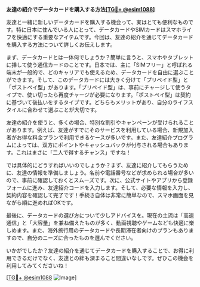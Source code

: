 **友達の紹介でデータカードを購入する方法[[TG💪+ @esim1088](https://t.me/s/esim1088)]**

友達と一緒に新しいデータカードを購入する機会って、実はとても便利なものです。特に日本に住んでいる人にとって、データカードやSIMカードはスマホライフを快適にする重要なアイテムです。今回は、友達の紹介を通じてデータカードを購入する方法について詳しくお伝えします。

まず、データカードとは一体何でしょうか？簡単に言うと、スマホやタブレットに挿して使う通信カードのことです。日本では、主に「SIMフリー」と呼ばれる端末が一般的で、どのキャリアでも使えるため、データカードを自由に選ぶことができます。そして、このデータカードには大きく分けて「プリペイド型」と「ポストペイ型」があります。「プリペイド型」は、事前にチャージして使うタイプで、使い切ったら再度チャージが必要になります。「ポストペイ型」は契約に基づいて後払いをするタイプです。どちらもメリットがあり、自分のライフスタイルに合わせて選ぶことが大切です。

友達の紹介を使うと、多くの場合、特別な割引やキャンペーンが受けられることがあります。例えば、友達がすでにそのサービスを利用している場合、新規加入者がお得な料金プランで利用できるケースが多いです。また、友達紹介プログラムによっては、双方にポイントやキャッシュバックが付与される場合もあります。これはまさに「二人で得するチャンス」ですね！

では具体的にどうすればいいのでしょうか？まず、友達に紹介してもらうために、友達の情報を準備しましょう。名前や電話番号などが求められる場合が多いので、事前に確認しておくとスムーズです。次に、公式サイトやアプリから登録フォームに進み、友達紹介コードを入力します。そして、必要な情報を入力し、契約内容を確認して完了です！手続き自体は非常に簡単なので、スマホ画面を見ながら順に進めればOKです。

最後に、データカードの選び方について少しアドバイスを。現在の主流は「高速通信」と「大容量」を兼ね備えたものが多く、動画視聴やゲームなども快適に楽しめます。また、海外旅行用のデータカードや長期滞在者向けのプランもありますので、自分のニーズに合ったものを選んでください。

いかがでしたか？友達の紹介を通じてデータカードを購入することで、お得に利用できるだけでなく、友達との絆も深まること間違いなしです。ぜひこの機会を利用してみてくださいね！

[[TG💪+ @esim1088](https://t.me/s/esim1088) ![Image](https://i.postimg.cc/Y0z9fWf4/image.png)]